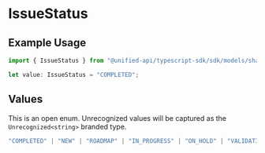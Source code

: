 # IssueStatus

## Example Usage

```typescript
import { IssueStatus } from "@unified-api/typescript-sdk/sdk/models/shared";

let value: IssueStatus = "COMPLETED";
```

## Values

This is an open enum. Unrecognized values will be captured as the `Unrecognized<string>` branded type.

```typescript
"COMPLETED" | "NEW" | "ROADMAP" | "IN_PROGRESS" | "ON_HOLD" | "VALIDATING" | "REJECTED" | Unrecognized<string>
```